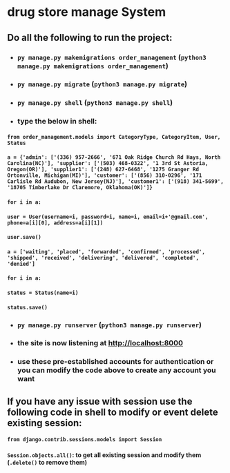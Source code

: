 # drug store manage System

## Do all the following to run the project:

- ### `py manage.py makemigrations order_management` (`python3 manage.py makemigrations order_management`)
- ### `py manage.py migrate` (`python3 manage.py migrate`)
- ### `py manage.py shell` (`python3 manage.py shell`)
- ### type the below in shell:

#### `from order_management.models import CategoryType, CategoryItem, User, Status`

#### `a = {'admin': ['(336) 957-2666', '671 Oak Ridge Church Rd Hays, North Carolina(NC)'], 'supplier': ['(503) 468-0322', '1 3rd St Astoria, Oregon(OR)'], 'supplier1': ['(248) 627-6468', '1275 Granger Rd Ortonville, Michigan(MI)'], 'customer': ['(856) 310-0296', '171 Carlisle Rd Audubon, New Jersey(NJ)'], 'customer1': ['(918) 341-5699', '18705 Timberlake Dr Claremore, Oklahoma(OK)']}`

#### `for i in a:`
####    `user = User(username=i, password=i, name=i, email=i+'@gmail.com', phone=a[i][0], address=a[i][1])`
####    `user.save()`

#### `a = ['waiting', 'placed', 'forwarded', 'confirmed', 'processed', 'shipped', 'received', 'delivering', 'delivered', 'completed', 'denied']`

#### `for i in a:`
####    `status = Status(name=i)`
####    `status.save()`

- ### `py manage.py runserver` (`python3 manage.py runserver`)
- ### the site is now listening at [http://localhost:8000](http://localhost:8000)
- ### use these pre-established accounts for authentication or you can modify the code above to create any account you want

## If you have any issue with session use the following code in shell to modify or event delete existing session:

#### `from django.contrib.sessions.models import Session`

#### `Session.objects.all()`: to get all existing session and modify them (`.delete()` to remove them)
